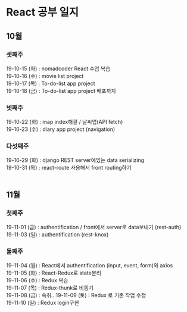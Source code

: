 # React 공부 일지
## 10월
### 셋째주
19-10-15 (화) : nomadcoder React 수업 복습</br>
19-10-16 (수) : movie list project</br>
19-10-17 (목) : To-do-list app project</br>
19-10-18 (금) : To-do-list app project 배포까지</br>
### 넷째주
19-10-22 (화) : map index해결 / 날씨앱(API fetch)</br>
19-10-23 (수) : diary app project (navigation)<br/>
### 다섯째주
19-10-29 (화) : django REST server에있는 data serializing<br/> 
19-10-31 (목) : react-route 사용해서 front routing하기
<br/><br/>
## 11월
### 첫째주
19-11-01 (금) : authentification / front에서 server로 data보내기 (rest-auth)<br/>
19-11-03 (일) : authentification (rest-knox)<br/>
### 둘째주
19-11-04 (월) : React에서 authentification (input, event, form)와 axios<br/>
19-11-05 (화) : React-Redux로 state분리<br/>
19-11-06 (수) : Redux 복습<br/>
19-11-07 (목) : Redux-thunk로 비동기<br/>
19-11-08 (금) : 숙취..
19-11-09 (토) : Redux 로 기존 작업 수정<br/>
19-11-10 (일) : Redux login구현<br/>
